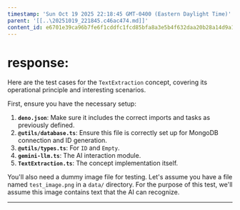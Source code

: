```yaml
---
timestamp: 'Sun Oct 19 2025 22:18:45 GMT-0400 (Eastern Daylight Time)'
parent: '[[..\20251019_221845.c46ac474.md]]'
content_id: e6701e39ca96b7fe6f1cddfc1fcd85bfa8a3e5b4f632daa20b28a14d9a1d8130
---
```


# response:

Here are the test cases for the `TextExtraction` concept, covering its operational principle and interesting scenarios.

First, ensure you have the necessary setup:

1. **`deno.json`**: Make sure it includes the correct imports and tasks as previously defined.
2. **`@utils/database.ts`**: Ensure this file is correctly set up for MongoDB connection and ID generation.
3. **`@utils/types.ts`**: For `ID` and `Empty`.
4. **`gemini-llm.ts`**: The AI interaction module.
5. **`TextExtraction.ts`**: The concept implementation itself.

You'll also need a dummy image file for testing. Let's assume you have a file named `test_image.png` in a `data/` directory. For the purpose of this test, we'll assume this image contains text that the AI can recognize.

***
